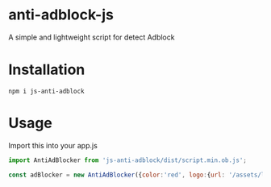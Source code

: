 # anti-adblock-js
A simple and lightweight script for detect Adblock

# Installation

```batch
npm i js-anti-adblock
```


# Usage

Import this into your app.js
```js
import AntiAdBlocker from 'js-anti-adblock/dist/script.min.ob.js';

const adBlocker = new AntiAdBlocker({color:'red', logo:{url: '/assets/logo.svg', width: '300px', height: '50px'}, hiddenBody: true});
```
